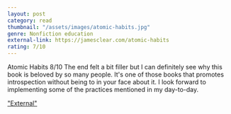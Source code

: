```yaml
---
layout: post
category: read
thumbnail: "/assets/images/atomic-habits.jpg"
genre: Nonfiction education
external-link: https://jamesclear.com/atomic-habits
rating: 7/10
---
```

Atomic Habits
8/10
The end felt a bit filler but I can definitely see why this book is beloved by so many people. It's one of those books that promotes introspection without being to in your face about it. I look forward to implementing some of the practices mentioned in my day-to-day.

["External"](https://jamesclear.com/atomic-habits)